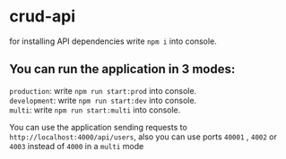 # crud-api

for installing API dependencies write `npm i` into console.

## You can run the application in 3 modes: 
`production`: write `npm run start:prod` into console.  
`development`: write `npm run start:dev` into console.  
`multi`: write `npm run start:multi` into console.  

You can use the application sending requests to `http://localhost:4000/api/users`, also you can use ports `40001` , `4002` or `4003` instead of `4000` in a `multi` mode
